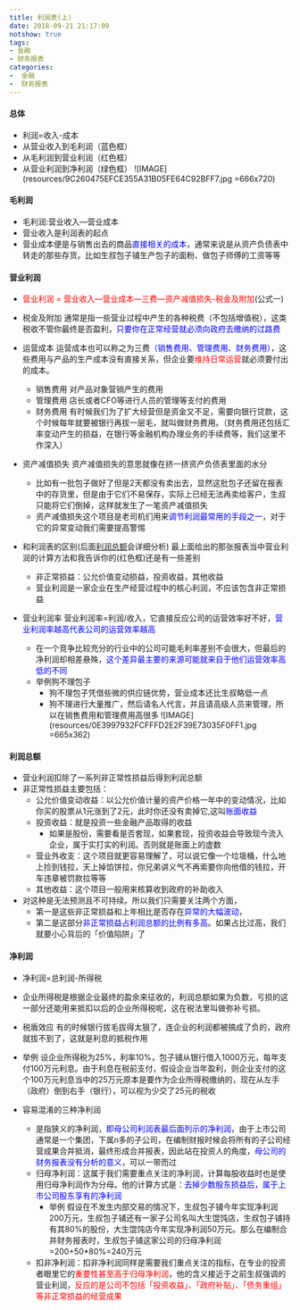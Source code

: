 ```yaml
---
title: 利润表(上)
date: 2018-09-21 21:17:09
notshow: true
tags: 
- 金融
- 财务报表
categories: 
-  金融
-  财务报表
---
```


#### 总体
- 利润=收入-成本
- 从营业收入到毛利润（蓝色框）
- 从毛利润到营业利润（红色框）
- 从营业利润到净利润（绿色框）
![IMAGE](resources/9C260475EFCE355A31B05FE64C92BFF7.jpg =666x720)

#### 毛利润
- 毛利润:营业收入—营业成本
- 营业收入是利润表的起点
- 营业成本便是与销售出去的商品<font color='blue'>直接相关的成本</font>，通常来说是从资产负债表中转走的那些存货。比如生叔包子铺生产包子的面粉、做包子师傅的工资等等

#### 营业利润
- <font color='red'>营业利润 = 营业收入—营业成本—三费—资产减值损失-税金及附加</font>(公式一)
- 税金及附加
  通常是指一些营业过程中产生的各种税费（不包括增值税），这类税收不管你最终是否盈利，<font color='blue'>只要你在正常经营就必须向政府去缴纳的过路费</font>
- 运营成本
  运营成本也可以称之为三费<font color='blue'>（销售费用、管理费用、财务费用）</font>，这些费用与产品的生产成本没有直接关系，但企业要<font color='red'>维持日常运营</font>就必须要付出的成本。
  - 销售费用
    对产品对象营销产生的费用
  - 管理费用
    店长或者CFO等进行人员的管理等支付的费用
  - 财务费用
    有时候我们为了扩大经营但是资金又不足，需要向银行贷款，这个时候每年就要被银行再拔一层毛，就叫做财务费用。（财务费用还包括汇率变动产生的损益，在银行等金融机构办理业务的手续费等，我们这里不作深入）
- 资产减值损失
  资产减值损失的意思就像在挤一挤资产负债表里面的水分
  - 比如有一批包子做好了但是2天都没有卖出去，显然这批包子还留在报表中的存货里，但是由于它们不易保存，实际上已经无法再卖给客户，生叔只能将它们倒掉，这样就发生了一笔资产减值损失
  - 资产减值损失这个项目是老司机们用来<font color='blue'>调节利润最常用的手段之一</font>，对于它的异常变动我们需要提高警惕
  
- 和利润表的区别(后面<a href='#利润总额'>利润总额</a>会详细分析)
  最上面给出的那张报表当中营业利润的计算方法和我告诉你的(红色框)还是有一些差别
  - 非正常损益：公允价值变动损益，投资收益，其他收益
  - 营业利润是一家企业在生产经营过程中的核心利润，不应该包含非正常损益

- 营业利润率
  营业利润率=利润/收入，它直接反应公司的运营效率好不好，<font color='blue'>营业利润率越高代表公司的运营效率越高</font>
  - 在一个竞争比较充分的行业中的公司可能毛利率差别不会很大，但最后的净利润却相差悬殊，<font color='blue'>这个差异最主要的来源可能就来自于他们运营效率高低的不同</font>
  - 举例狗不理包子
    - 狗不理包子凭借些微的供应链优势，营业成本还比生叔略低一点
    - 狗不理进行大量推广，然后请名人代言，并且请高级人员来管理，所以在销售费用和管理费用高很多
    ![IMAGE](resources/0E3997932FCFFFD2E2F39E73035F0FF1.jpg =665x362)

#### <a name='利润总额'>利润总额</a>
- 营业利润扣除了一系列非正常性损益后得到利润总额
- 非正常性损益主要包括：
  - 公允价值变动收益：以公允价值计量的资产价格一年中的变动情况，比如你买的股票从1元涨到了2元，此时你还没有卖掉它,这叫<font color='blue'>账面收益</font>
  - 投资收益：就是投资一些金融产品取得的收益
    - 如果是股份，需要看是否套现，如果套现，投资收益会导致现今流入企业，属于实打实的利润。否则就是账面上的虚数
  - 营业外收支：这个项目就更容易理解了，可以说它像一个垃圾桶，什么地上捡到钱拉，天上掉馅饼拉，你兄弟讲义气不再索要你向他借的钱拉，开车违章被罚款拉等等
  - 其他收益：这个项目一般用来核算收到政府的补助收入
- 对这种是无法预测且不可持续。所以我们只需要关注两个方面，
  - 第一是这些非正常损益和上年相比是否存在<font color='blue'>异常的大幅波动</font>，
  - 第二是这部分<font color='blue'>非正常损益占利润总额的比例有多高</font>。如果占比过高，我们就要小心背后的「价值陷阱」了
  
#### 净利润
- 净利润=总利润-所得税
- 企业所得税是根据企业最终的盈余来征收的，利润总额如果为负数，亏损的这一部分还能用来抵扣以后的企业所得税呢，这在税法里叫做弥补亏损。
- 税盾效应
  有的时候银行拔毛拔得太狠了，连企业的利润都被搞成了负的，政府就拔不到了，这就是利息的抵税作用
- 举例
  设企业所得税为25%，利率10%，包子铺从银行借入1000万元，每年支付100万元利息。由于利息在税前支付，假设企业当年盈利，则企业支付的这个100万元利息当中的25万元原本是要作为企业所得税缴纳的，现在从左手（政府）倒到右手（银行），可以视为少交了25元的税收

- 容易混淆的三种净利润
  - 是指狭义的净利润，<font color='blue'>即母公司利润表最后面列示的净利润</font>，由于上市公司通常是一个集团，下属n多的子公司，在编制财报时候会将所有的子公司经营成果合并抵消，最终形成合并报表，因此站在投资人的角度，<font color='blue'>母公司的财务报表没有分析的意义</font>，可以一带而过
  - 归母净利润：这属于我们需要重点关注的净利润，计算每股收益时也是使用归母净利润作为分母。他的计算方式是：<font color='blue'>去掉少数股东损益后，属于上市公司股东享有的净利润</font>
    - 举例
      假设在不发生内部交易的情况下，生叔包子铺今年实现净利润200万元，生叔包子铺还有一家子公司名叫大生馄饨店，生叔包子铺持有其80%的股份，大生馄饨店今年实现净利润50万元。那么在编制合并财务报表时，生叔包子铺这家公司的归母净利润=200+50*80%=240万元
  - 扣非净利润：扣非净利润同样是需要我们重点关注的指标，在专业的投资者眼里它的<font color='red'>重要性甚至高于归母净利润</font>，他的含义接近于之前生叔强调的营业利润，<font color='red'>反应的是公司不包括「投资收益」、「政府补贴」、「债务重组」等非正常损益的经营成果</font>